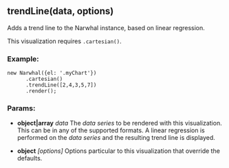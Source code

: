 

## trendLine(data, options)

Adds a trend line to the Narwhal instance, based on linear regression.

This visualization requires `.cartesian()`.

### Example:

    new Narwhal({el: '.myChart'})
          .cartesian()
          .trendLine([2,4,3,5,7])
          .render();

### Params:

* **object|array** *data* The _data series_ to be rendered with this visualization. This can be in any of the supported formats. A linear regression is performed on the _data series_ and the resulting trend line is displayed.

* **object** *[options]* Options particular to this visualization that override the defaults.

